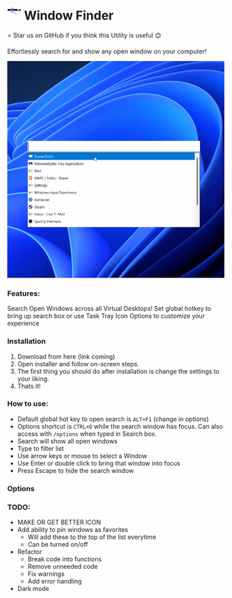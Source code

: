 # ![](./WindowSearcher//WindowFinderIcon.png) Window Finder

⭐ Star us on GitHub if you think this Utility is useful 😊

Effortlessly search for and show any open window on your computer!

<img src="gifs/WindowFinderMainDemo.gif" data-canonical-src="gifs/WindowFinderMainDemo.gif" width="500" height="500" />





### Features:
 Search Open Windows across all Virtual Desktops!
 Set global hotkey to bring up search box or use Task Tray Icon
 Options to customize your experience

### Installation
1. Download from here (link coming)
1. Open installer and follow on-screen steps.
1. The first thing you should do after installation is change the settings to your liking.
1. Thats it!

### How to use:
- Default global hot key to open search is `ALT+F1` (change in options)
- Options shortcut is `CTRL+O` while the search window has focus. Can also access with `/options` when typed in Search box.
- Search will show all open windows 
- Type to filter list
- Use arrow keys or mouse to select a Window
- Use Enter or double click to bring that window into focus
- Press Escape to hide the search window

### Options


### TODO:
- MAKE OR GET BETTER ICON
- Add ability to pin windows as favorites
    - Will add these to the top of the list everytime
    - Can be turned on/off
- Refactor
    - Break code into functions
    - Remove unneeded code
    - Fix warnings
    - Add error handling
- Dark mode